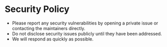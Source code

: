 # Security Policy

- Please report any security vulnerabilities by opening a private issue or contacting the maintainers directly.
- Do not disclose security issues publicly until they have been addressed.
- We will respond as quickly as possible.

